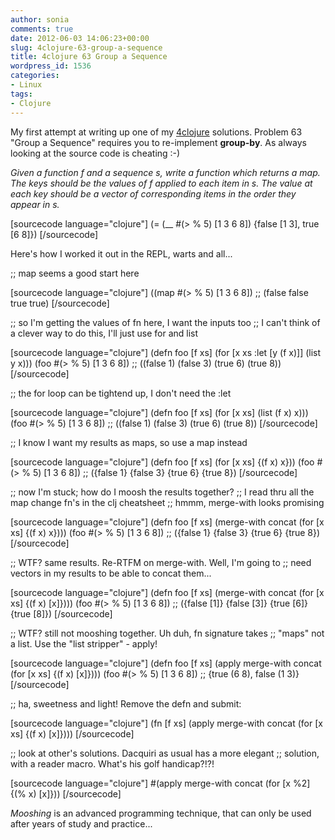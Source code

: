 ```yaml
---
author: sonia
comments: true
date: 2012-06-03 14:06:23+00:00
slug: 4clojure-63-group-a-sequence
title: 4clojure 63 Group a Sequence
wordpress_id: 1536
categories:
- Linux
tags:
- Clojure
---
```


My first attempt at writing up one of my [4clojure](http://www.4clojure.com/) solutions. Problem 63 "Group a Sequence" requires you to re-implement **group-by**. As always looking at the source code is cheating :-)

_Given a function f and a sequence s, write a function which returns a map. The keys should be the values of f applied to each item in s. The value at each key should be a vector of corresponding items in the order they appear in s._

[sourcecode language="clojure"]
(= (__ #(> % 5) [1 3 6 8]) {false [1 3], true [6 8]})
[/sourcecode]

Here's how I worked it out in the REPL, warts and all...

;; map seems a good start here

[sourcecode language="clojure"]
((map #(> % 5) [1 3 6 8])
;; (false false true true)
[/sourcecode]

;; so I'm getting the values of fn here, I want the inputs too
;; I can't think of a clever way to do this, I'll just use for and list

[sourcecode language="clojure"]
(defn foo [f xs] (for [x xs :let [y (f x)]] (list y x)))
(foo #(> % 5) [1 3 6 8])
;; ((false 1) (false 3) (true 6) (true 8))
[/sourcecode]

;; the for loop can be tightend up, I don't need the :let

[sourcecode language="clojure"]
(defn foo [f xs] (for [x xs] (list (f x) x)))
(foo #(> % 5) [1 3 6 8])
;; ((false 1) (false 3) (true 6) (true 8))
[/sourcecode]

;; I know I want my results as maps, so use a map instead

[sourcecode language="clojure"]
(defn foo [f xs] (for [x xs] {(f x) x}))
(foo #(> % 5) [1 3 6 8])
;; ({false 1} {false 3} {true 6} {true 8})
[/sourcecode]

;; now I'm stuck; how do I moosh the results together?
;; I read thru all the map change fn's in the clj cheatsheet
;; hmmm, merge-with looks promising

[sourcecode language="clojure"]
(defn foo [f xs] (merge-with concat (for [x xs] {(f x) x})))
(foo #(> % 5) [1 3 6 8])
;; ({false 1} {false 3} {true 6} {true 8})
[/sourcecode]

;; WTF? same results. Re-RTFM on merge-with. Well, I'm going to
;; need vectors in my results to be able to concat them...

[sourcecode language="clojure"]
(defn foo [f xs] (merge-with concat (for [x xs] {(f x) [x]})))
(foo #(> % 5) [1 3 6 8])
;; ({false [1]} {false [3]} {true [6]} {true [8]})
[/sourcecode]

;; WTF? still not mooshing together. Uh duh, fn signature takes
;; "maps" not a list. Use the "list stripper" - apply!

[sourcecode language="clojure"]
(defn foo [f xs] (apply merge-with concat (for [x xs] {(f x) [x]})))
(foo #(> % 5) [1 3 6 8])
;; {true (6 8), false (1 3)}
[/sourcecode]

;; ha, sweetness and light! Remove the defn and submit:

[sourcecode language="clojure"]
(fn [f xs] (apply merge-with concat (for [x xs] {(f x) [x]})))
[/sourcecode]

;; look at other's solutions. Dacquiri as usual has a more elegant
;; solution, with a reader macro. What's his golf handicap?!?!

[sourcecode language="clojure"]
#(apply merge-with concat (for [x %2] {(% x) [x]}))
[/sourcecode]

_Mooshing_ is an advanced programming technique, that can only be used after years of study and practice...
